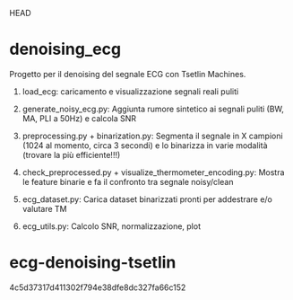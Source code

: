 HEAD
# denoising_ecg

Progetto per il denoising del segnale ECG con Tsetlin Machines.

1) load_ecg: caricamento e visualizzazione segnali reali puliti

2) generate_noisy_ecg.py: Aggiunta rumore sintetico ai segnali puliti (BW, MA, PLI a 50Hz) e calcola SNR

3) preprocessing.py + binarization.py: Segmenta il segnale in X campioni (1024 al momento, circa 3 secondi) e lo binarizza in varie modalità (trovare la più efficiente!!!)

4) check_preprocessed.py + visualize_thermometer_encoding.py: Mostra le feature binarie e fa il confronto tra segnale noisy/clean

5) ecg_dataset.py: Carica dataset binarizzati pronti per addestrare e/o valutare TM

6) ecg_utils.py: Calcolo SNR, normalizzazione, plot

# ecg-denoising-tsetlin
4c5d37317d411302f794e38dfe8dc327fa66c152
